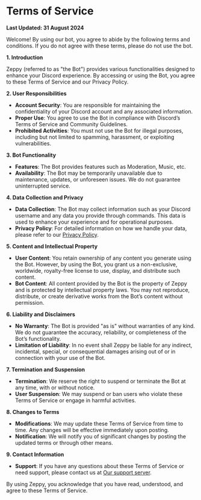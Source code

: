 # Terms of Service

**Last Updated: 31 August 2024**

Welcome! By using our bot, you agree to abide by the following terms and conditions. If you do not agree with these terms, please do not use the bot.

**1. Introduction**

Zeppy (referred to as "the Bot") provides various functionalities designed to enhance your Discord experience. By accessing or using the Bot, you agree to these Terms of Service and our Privacy Policy. 

**2. User Responsibilities**

- **Account Security**: You are responsible for maintaining the confidentiality of your Discord account and any associated information.
- **Proper Use**: You agree to use the Bot in compliance with Discord’s Terms of Service and Community Guidelines.
- **Prohibited Activities**: You must not use the Bot for illegal purposes, including but not limited to spamming, harassment, or exploiting vulnerabilities.

**3. Bot Functionality**

- **Features**: The Bot provides features such as Moderation, Music, etc. 
- **Availability**: The Bot may be temporarily unavailable due to maintenance, updates, or unforeseen issues. We do not guarantee uninterrupted service.

**4. Data Collection and Privacy**

- **Data Collection**: The Bot may collect information such as your Discord username and any data you provide through commands. This data is used to enhance your experience and for operational purposes.
- **Privacy Policy**: For detailed information on how we handle your data, please refer to our [Privacy Policy](PrivacyPolicy.md).

**5. Content and Intellectual Property**

- **User Content**: You retain ownership of any content you generate using the Bot. However, by using the Bot, you grant us a non-exclusive, worldwide, royalty-free license to use, display, and distribute such content.
- **Bot Content**: All content provided by the Bot is the property of Zeppy and is protected by intellectual property laws. You may not reproduce, distribute, or create derivative works from the Bot’s content without permission.

**6. Liability and Disclaimers**

- **No Warranty**: The Bot is provided "as is" without warranties of any kind. We do not guarantee the accuracy, reliability, or completeness of the Bot’s functionality.
- **Limitation of Liability**: In no event shall Zeppy be liable for any indirect, incidental, special, or consequential damages arising out of or in connection with your use of the Bot.

**7. Termination and Suspension**

- **Termination**: We reserve the right to suspend or terminate the Bot at any time, with or without notice.
- **User Suspension**: We may suspend or ban users who violate these Terms of Service or engage in harmful activities.

**8. Changes to Terms**

- **Modifications**: We may update these Terms of Service from time to time. Any changes will be effective immediately upon posting.
- **Notification**: We will notify you of significant changes by posting the updated terms or through other means.


**9. Contact Information**

- **Support**: If you have any questions about these Terms of Service or need support, please contact us at [Our support server](https://discord.gg/2HthVB9FEv).

By using Zeppy, you acknowledge that you have read, understood, and agree to these Terms of Service.
